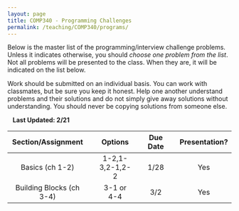```yaml
---
layout: page
title: COMP340 - Programming Challenges
permalink: /teaching/COMP340/programs/
---
```


Below is the master list of the programming/interview challenge problems. Unless it indicates
otherwise, you should *choose one problem from the list*. Not all problems will be presented
to the class. When they are, it will be indicated on the list below.

Work should be submitted on an individual basis. You can work with classmates, but be sure you keep it honest. Help one another understand problems and their solutions and do not simply give away solutions
without understanding. You should never be copying solutions from someone else.

&nbsp;&nbsp;&nbsp;**Last Updated: 2/21**

| Section/Assignment | | Options | | Due Date | | Presentation? |
|:----: | :----: | :----: | :----: | :----: | :----: | :----: |
| Basics (ch 1-2)| | 1-2,1-3,2-1,2-2  | |  1/28  | | Yes |
| Building Blocks (ch 3-4) | | 3-1 or 4-4  | | 3/2  | | Yes   |
